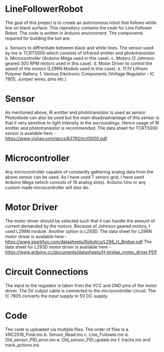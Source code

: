 # LineFollowerRobot

The goal of this project is to create an autonomous robot that follows white line on black surface. 
This repository contains the code for Line Follower Robot. 
The code is written in Arduino environment.
The components required for building the bot are:

a. Sensors to diffrentiate between black and white lines. The sensor used by me is TCRT5000 which consists of Infrared emitter and phototransistor. 
b. Microcontroller (Arduino Mega used in this case).
c. Motors (2 Johnson geared 300 RPM motors used in this case).
d. Motor Driver to control the speed of the motors (L298N Module used in this case).
e. 11.1V Lithium Polymer Battery.
f. Various Electronic Components (Voltage Regulator - IC 7805, Jumper wires, pins etc.)
  
# Sensor

As mentioned above, IR emitter and phototransistor is used as sensor. Photodiode can also be used but the main disadvadvantage of this sensor is that it very sensitive to light intensity in the surroundings. Hence usage of IR emitter and phototransistor is recommended.
The data sheet for TCRT5000 sensor is available here - https://www.vishay.com/docs/83760/tcrt5000.pdf.


# Microcontroller

Any microcontroller capable of constantly gathering analog data from the above sensor can be used. As I have used 7 senors grid, I have used Arduino Mega (which consists of 16 analog slots). Arduino Uno or any custom made microcontroller will also do.


# Motor Driver

The motor driver should be selected such that it can handle the amount of current demanded by the motors. Because of Johnson geared motors, I used L298N module. Another option is L293D.
The data sheet for L298N motor driver is available here - https://www.sparkfun.com/datasheets/Robotics/L298_H_Bridge.pdf
The data sheet for L293D motor driver is available here - https://www.arduino.cc/documents/datasheets/H-bridge_motor_driver.PDF

# Circuit Connections

The input to the regulator is taken from the VCC and GND pins of the motor driver. The 5V output cable is connected to the microcontroller circuit.
The IC 7805 converts the input supply to 5V DC supply.

# Code

The code is uploaded via multiple files.
The order of files is 
a. VRC2018_Final.ino
b. Sensor_Read.ino
c. Line_Follower.ino
d. Old_sensor_PID_error.ino
e. Old_sensor_PID_update.ino
f. tracks.ino and track_actions.ino
